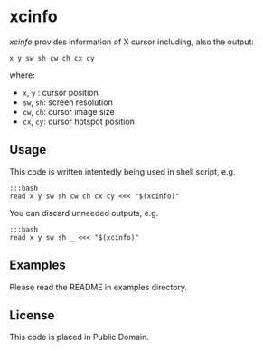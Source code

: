 xcinfo
======

*xcinfo* provides information of X cursor including, also the output:

    x y sw sh cw ch cx cy

where:

 * `x`, `y` : cursor position
 * `sw`, `sh`: screen resolution
 * `cw`, `ch`: cursor image size
 * `cx`, `cy`: cursor hotspot position

Usage
-----

This code is written intentedly being used in shell script, e.g.

    :::bash
    read x y sw sh cw ch cx cy <<< "$(xcinfo)"

You can discard unneeded outputs, e.g.

    :::bash
    read x y sw sh _ <<< "$(xcinfo)"

Examples
--------

Please read the README in examples directory.

License
-------

This code is placed in Public Domain.
